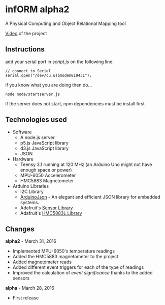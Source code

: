 # infORM alpha2
A Physical Computing and Object Relational Mapping tool

[Video](https://vimeo.com/161095259) of the project

## Instructions

add your serial port in *script.js* on the following line:
```
// connect to Serial
serial.open("/dev/cu.usbmodem819431");
```

if you know what you are doing then do...
```
node node/startserver.js
```

if the server does not start, npm dependencies must be install first


## Technologies used
* Software
  * A node.js server
  * p5.js JavaScript library
  * d3.js JavaScript library
  * JSON
* Hardware
  * Teensy 3.1 running at 120 MHz (an Arduino Uno might not have enough space or power)
  * MPU-6050 Accelerometer
  * HMC5883 Magnetometer
* Arduino Libraries
  * I2C Library
  * [ArduinoJson](https://github.com/bblanchon/ArduinoJson) - An elegant and efficient JSON library for embedded systems.
   * Adafruit's [Sensor Library](https://github.com/adafruit/Adafruit_Sensor)
  * Adafruit's [HMC5883L Library](https://github.com/adafruit/Adafruit_HMC5883_Unified)

## Changes
**alpha2** - March 31, 2016
* Implemented MPU-6050's temperature readings
* Added the HMC5883 magnetometer to the project
* Added magnetometer reads
* Added different event triggers for each of the type of readings
* Improved the calculation of *event significance* thanks to the added sensors

**alpha** - March 28, 2016
* First release
